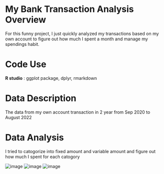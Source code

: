 # My Bank Transaction Analysis Overview

For this funny project, I just quickly analyzed my transactions based on my own account to figure out how much I spent a month and manage my spendings habit.

# Code Use

**R studio** : ggplot package, dplyr, rmarkdown

# Data Description

The data from my own account transaction in 2 year from Sep 2020 to August 2022 

# Data Analysis

I tried to catogorize into fixed amount and variable amount and figure out how much I spent for each catogory

![image](https://user-images.githubusercontent.com/99704273/189035963-4912020b-654f-4372-8c23-f0be67338e45.png)
![image](https://user-images.githubusercontent.com/99704273/189036194-e87d4ffc-7b90-44e0-aad6-89c1b0bf0756.png)
![image](https://user-images.githubusercontent.com/99704273/189036315-282e5198-8772-4e0a-93aa-06dcccc60f22.png)

